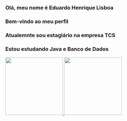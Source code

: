 ### Olá, meu nome é Eduardo Henrique Lisboa
### Bem-vindo ao meu perfil
### Atualemnte sou estagiário na empresa TCS
### Estou estudando Java e Banco de Dados


<div>
  <a href="https://github.com/Eduardo-Lisboa">
  <img height="180em" src="https://github-readme-stats.vercel.app/api/top-langs/?username=Eduardo-Lisboar&layout=compact&langs_count=7&theme=dracula"/>
  <img height="180em" src="https://github-readme-stats.vercel.app/api?username=Eduardo-Lisboa_icons=true&theme=dracula&include_all_commits=true&count_private=true"/>
</div>
